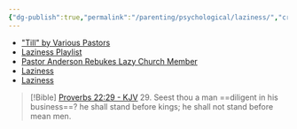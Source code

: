 ```yaml
---
{"dg-publish":true,"permalink":"/parenting/psychological/laziness/","created":"","updated":""}
---
```



- ["Till" by Various Pastors](https://music.youtube.com/browse/FEmusic_library_privately_owned_release_detailb_po_COuhrvuQyYWsFxIEdGlsbBoPdmFyaW91cyBwYXN0b3JzIgNncG0)
- [Laziness Playlist](https://www.youtube.com/watch?v=PE0u7-SX2hs&list=PLYAz1Lwo4O5_jERcfptQKAu36JhWmxzYA)
- [Pastor Anderson Rebukes Lazy Church Member](https://www.tiktok.com/@mila_realtortx/video/7225412145838804270)
- [Laziness](https://www.kjv1611only.com/video/02preaching/Sermons_Pastor_Anderson/Laziness_Proverbs_66.mp4)
- [Laziness](https://www.kjv1611only.com/video/02preaching/Sermons_Pastor_Anderson/Laziness.mp4)

> [!Bible] [Proverbs 22:29 - KJV](https://bible-api.com/proverbs+22:29?translation=kjv)
> 29. Seest thou a man ==diligent in his business==? he shall stand before kings; he shall not stand before mean men.
